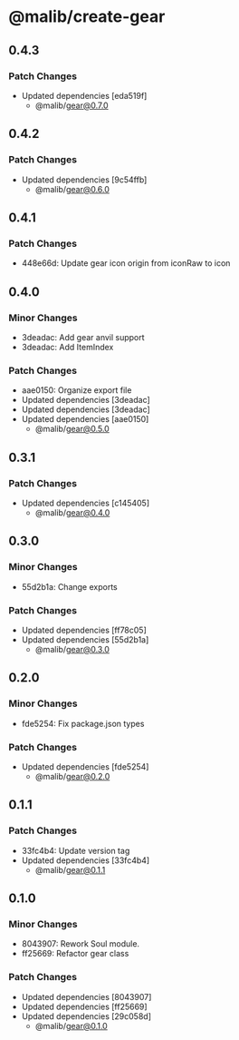# @malib/create-gear

## 0.4.3

### Patch Changes

- Updated dependencies [eda519f]
  - @malib/gear@0.7.0

## 0.4.2

### Patch Changes

- Updated dependencies [9c54ffb]
  - @malib/gear@0.6.0

## 0.4.1

### Patch Changes

- 448e66d: Update gear icon origin from iconRaw to icon

## 0.4.0

### Minor Changes

- 3deadac: Add gear anvil support
- 3deadac: Add ItemIndex

### Patch Changes

- aae0150: Organize export file
- Updated dependencies [3deadac]
- Updated dependencies [3deadac]
- Updated dependencies [aae0150]
  - @malib/gear@0.5.0

## 0.3.1

### Patch Changes

- Updated dependencies [c145405]
  - @malib/gear@0.4.0

## 0.3.0

### Minor Changes

- 55d2b1a: Change exports

### Patch Changes

- Updated dependencies [ff78c05]
- Updated dependencies [55d2b1a]
  - @malib/gear@0.3.0

## 0.2.0

### Minor Changes

- fde5254: Fix package.json types

### Patch Changes

- Updated dependencies [fde5254]
  - @malib/gear@0.2.0

## 0.1.1

### Patch Changes

- 33fc4b4: Update version tag
- Updated dependencies [33fc4b4]
  - @malib/gear@0.1.1

## 0.1.0

### Minor Changes

- 8043907: Rework Soul module.
- ff25669: Refactor gear class

### Patch Changes

- Updated dependencies [8043907]
- Updated dependencies [ff25669]
- Updated dependencies [29c058d]
  - @malib/gear@0.1.0
